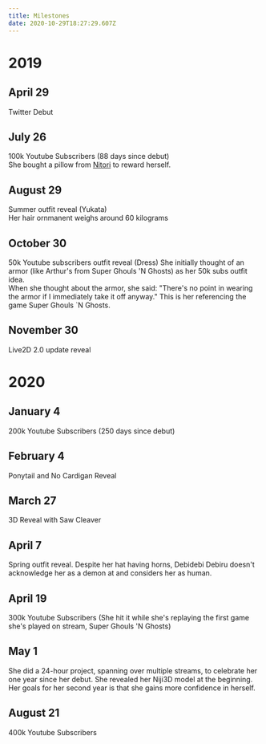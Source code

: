 ```yaml
---
title: Milestones
date: 2020-10-29T18:27:29.607Z
---
```

# 2019

## April 29

Twitter Debut

## July 26

100k Youtube Subscribers (88 days since debut)\
She bought a pillow from [Nitori](https://www.nitori-net.jp/ec/) to reward herself.

## August 29

Summer outfit reveal (Yukata)\
Her hair ornmanent weighs around 60 kilograms

## October 30

50k Youtube subscribers outfit reveal (Dress)
She initially thought of an armor (like Arthur's from Super Ghouls 'N Ghosts) as her 50k subs outfit idea.\
When she thought about the armor, she said: "There's no point in wearing the armor if I immediately take it off anyway." This is her referencing the game Super Ghouls `N Ghosts.

## November 30

Live2D 2.0 update reveal



# 2020

## January 4

200k Youtube Subscribers (250 days since debut)

## February 4

Ponytail and No Cardigan Reveal

## March 27

3D Reveal with Saw Cleaver

## April 7

Spring outfit reveal. Despite her hat having horns, Debidebi Debiru doesn't acknowledge her as a demon at and considers her as human.

## April 19

300k Youtube Subscribers (She hit it while she's replaying the first game she's played on stream, Super Ghouls 'N Ghosts)

## May 1

She did a 24-hour project, spanning over multiple streams, to celebrate her one year since her debut. She revealed her Niji3D model at the beginning. Her goals for her second year is that she gains more confidence in herself.

## August 21

400k Youtube Subscribers